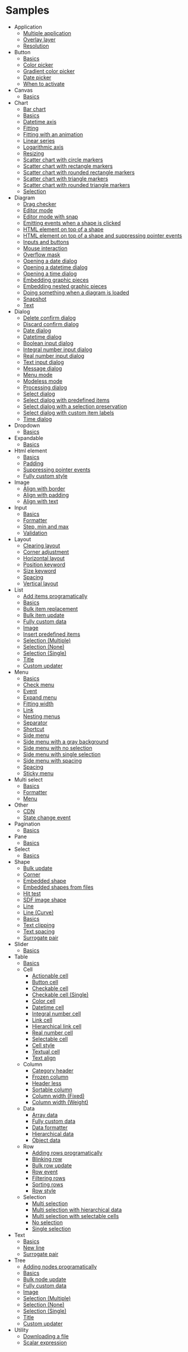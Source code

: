 # Samples

* Application
    * [Multiple application](./application/multiple.html)
    * [Overlay layer](./application/overlay.html)
    * [Resolution](./application/resolution.html)
* Button
    * [Basics](./button/basics.html)
    * [Color picker](./button/picker-color.html)
    * [Gradient color picker](./button/picker-color-gradient.html)
    * [Date picker](./button/picker-date.html)
    * [When to activate](./button/when.html)
* Canvas
    * [Basics](./canvas/basics.html)
* Chart
    * [Bar chart](./chart/bar.html)
    * [Basics](./chart/basics.html)
    * [Datetime axis](./chart/datetime.html)
    * [Fitting](./chart/fit.html)
    * [Fitting with an animation](./chart/fit-animation.html)
    * [Linear series](./chart/linear.html)
    * [Logarithmic axis](./chart/logarithmic.html)
    * [Resizing](./chart/resize.html)
    * [Scatter chart with circle markers](./chart/scatter-circle.html)
    * [Scatter chart with rectangle markers](./chart/scatter-rectangle.html)
    * [Scatter chart with rounded rectangle markers](./chart/scatter-rectangle-rounded.html)
    * [Scatter chart with triangle markers](./chart/scatter-triangle.html)
    * [Scatter chart with rounded triangle markers](./chart/scatter-triangle-rounded.html)
    * [Selection](./chart/selection.html)
* Diagram
    * [Drag checker](./diagram/drag-checker.html)
    * [Editor mode](./diagram/editor.html)
    * [Editor mode with snap](./diagram/editor-with-snap.html)
    * [Emitting events when a shape is clicked](./diagram/emit-event.html)
    * [HTML element on top of a shape](./diagram/html-element.html)
    * [HTML element on top of a shape and suppressing pointer events](./diagram/html-element-without-pointer-events.html)
    * [Inputs and buttons](./diagram/input-and-button.html)
    * [Mouse interaction](./diagram/interactive.html)
    * [Overflow mask](./diagram/mask.html)
    * [Opening a date dialog](./diagram/open-date.html)
    * [Opening a datetime dialog](./diagram/open-datetime.html)
    * [Opening a time dialog](./diagram/open-time.html)
    * [Embedding graphic pieces](./diagram/pieces.html)
    * [Embedding nested graphic pieces](./diagram/pieces-nested.html)
    * [Doing something when a diagram is loaded](./diagram/ready.html)
    * [Snapshot](./diagram/snapshot.html)
    * [Text](./diagram/text.html)
* Dialog
    * [Delete confirm dialog](./dialog/confirm-delete.html)
    * [Discard confirm dialog](./dialog/confirm-discard.html)
    * [Date dialog](./dialog/date.html)
    * [Datetime dialog](./dialog/datetime.html)
    * [Boolean input dialog](./dialog/input-boolean.html)
    * [Integral number input dialog](./dialog/input-integer.html)
    * [Real number input dialog](./dialog/input-real.html)
    * [Text input dialog](./dialog/input-text.html)
    * [Message dialog](./dialog/message.html)
    * [Menu mode](./dialog/mode-menu.html)
    * [Modeless mode](./dialog/mode-modeless.html)
    * [Processing dialog](./dialog/processing.html)
    * [Select dialog](./dialog/select.html)
    * [Select dialog with predefined items](./dialog/select-before.html)
    * [Select dialog with a selection preservation](./dialog/select-to-id.html)
    * [Select dialog with custom item labels](./dialog/select-to-label.html)
    * [Time dialog](./dialog/time.html)
* Dropdown
    * [Basics](./dropdown/basics.html)
* Expandable
    * [Basics](./expandable/basics.html)
* Html element
    * [Basics](./html-element/basics.html)
    * [Padding](./html-element/padding.html)
    * [Suppressing pointer events](./html-element/pointer-events.html)
    * [Fully custom style](./html-element/styler.html)
* Image
    * [Align with border](./image/align-with-border.html)
    * [Align with padding](./image/align-with-padding.html)
    * [Align with text](./image/align-with-text.html)
* Input
    * [Basics](./input/basics.html)
    * [Formatter](./input/formatter.html)
    * [Step, min and max](./input/step-min-max.html)
    * [Validation](./input/validation.html)
* Layout
    * [Clearing layout](./layout/clear.html)
    * [Corner adjustment](./layout/corner-adjustment.html)
    * [Horizontal layout](./layout/horizontal.html)
    * [Position keyword](./layout/position-keyword.html)
    * [Size keyword](./layout/size-keyword.html)
    * [Spacing](./layout/space.html)
    * [Vertical layout](./layout/vertical.html)
* List
    * [Add items programatically](./list/add.html)
    * [Basics](./list/basics.html)
    * [Bulk item replacement](./list/bulk-replace.html)
    * [Bulk item update](./list/bulk-update.html)
    * [Fully custom data](./list/custom.html)
    * [Image](./list/image.html)
    * [Insert predefined items](./list/insert.html)
    * [Selection (Multiple)](./list/selection-multiple.html)
    * [Selection (None)](./list/selection-none.html)
    * [Selection (Single)](./list/selection-single.html)
    * [Title](./list/title.html)
    * [Custom updater](./list/updater.html)
* Menu
    * [Basics](./menu/basics.html)
    * [Check menu](./menu/checkable.html)
    * [Event](./menu/event.html)
    * [Expand menu](./menu/expandable.html)
    * [Fitting width](./menu/fit.html)
    * [Link](./menu/link.html)
    * [Nesting menus](./menu/nesting.html)
    * [Separator](./menu/separator.html)
    * [Shortcut](./menu/shortcut.html)
    * [Side menu](./menu/sided.html)
    * [Side menu with a gray background](./menu/sided-gray.html)
    * [Side menu with no selection](./menu/sided-selection-none.html)
    * [Side menu with single selection](./menu/sided-selection-single.html)
    * [Side menu with spacing](./menu/sided-with-space.html)
    * [Spacing](./menu/spacing.html)
    * [Sticky menu](./menu/sticky.html)
* Multi select
    * [Basics](./multi-select/basics.html)
    * [Formatter](./multi-select/formatter.html)
    * [Menu](./multi-select/menu.html)
* Other
    * [CDN](./other/cdn.html)
    * [State change event](./other/state.html)
* Pagination
    * [Basics](./pagination/basics.html)
* Pane
    * [Basics](./pane/basics.html)
* Select
    * [Basics](./select/basics.html)
* Shape
    * [Bulk update](./shape/bulk-update.html)
    * [Corner](./shape/corner.html)
    * [Embedded shape](./shape/embedded.html)
    * [Embedded shapes from files](./shape/embedded-from.html)
    * [Hit test](./shape/hit-test.html)
    * [SDF image shape](./shape/image-sdf.html)
    * [Line](./shape/line.html)
    * [Line (Curve)](./shape/line-curve.html)
    * [Basics](./shape/shape.html)
    * [Text clipping](./shape/text-clipping.html)
    * [Text spacing](./shape/text-spacing.html)
    * [Surrogate pair](./shape/text-surrogate-pair.html)
* Slider
    * [Basics](./slider/basics.html)
* Table
    * [Basics](./table/basics.html)
    * Cell
        * [Actionable cell](./table\cell/actionable.html)
        * [Button cell](./table\cell/button.html)
        * [Checkable cell](./table\cell/checkable.html)
        * [Checkable cell (Single)](./table\cell/checkable-single.html)
        * [Color cell](./table\cell/color.html)
        * [Datetime cell](./table\cell/datetime.html)
        * [Integral number cell](./table\cell/integer.html)
        * [Link cell](./table\cell/link.html)
        * [Hierarchical link cell](./table\cell/link-hierarchical.html)
        * [Real number cell](./table\cell/real.html)
        * [Selectable cell](./table\cell/selectable.html)
        * [Cell style](./table\cell/style.html)
        * [Textual cell](./table\cell/text.html)
        * [Text align](./table\cell/text-align.html)
    * Column
        * [Category header](./table\column/category.html)
        * [Frozen column](./table\column/frozen.html)
        * [Header less](./table\column/header-less.html)
        * [Sortable column](./table\column/sortable.html)
        * [Column width (Fixed)](./table\column/width-fixed.html)
        * [Column width (Weight)](./table\column/width-weight.html)
    * Data
        * [Array data](./table\data/array.html)
        * [Fully custom data](./table\data/custom.html)
        * [Data formatter](./table\data/formatter.html)
        * [Hierarchical data](./table\data/hierarchical.html)
        * [Object data](./table\data/object.html)
    * Row
        * [Adding rows programatically](./table\row/add.html)
        * [Blinking row](./table\row/blink.html)
        * [Bulk row update](./table\row/bulk-update.html)
        * [Row event](./table\row/event.html)
        * [Filtering rows](./table\row/filter.html)
        * [Sorting rows](./table\row/sorter.html)
        * [Row style](./table\row/style.html)
    * Selection
        * [Multi selection](./table\selection/multiple.html)
        * [Multi selection with hierarchical data](./table\selection/multiple-hierarchical.html)
        * [Multi selection with selectable cells](./table\selection/multiple-selectable.html)
        * [No selection](./table\selection/none.html)
        * [Single selection](./table\selection/single.html)
* Text
    * [Basics](./text/basics.html)
    * [New line](./text/new-line.html)
    * [Surrogate pair](./text/surrogate-pair.html)
* Tree
    * [Adding nodes programatically](./tree/add.html)
    * [Basics](./tree/basics.html)
    * [Bulk node update](./tree/bulk-update.html)
    * [Fully custom data](./tree/custom.html)
    * [Image](./tree/image.html)
    * [Selection (Multiple)](./tree/selection-multiple.html)
    * [Selection (None)](./tree/selection-none.html)
    * [Selection (Single)](./tree/selection-single.html)
    * [Title](./tree/title.html)
    * [Custom updater](./tree/updater.html)
* Utility
    * [Downloading a file](./utility/download.html)
    * [Scalar expression](./utility/scalar-expression.html)

